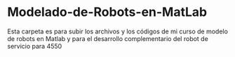 # Modelado-de-Robots-en-MatLab
Esta carpeta es para subir los archivos y los códigos de mi curso de modelo de robots en Matlab y para el desarrollo complementario del robot de servicio para 4550
